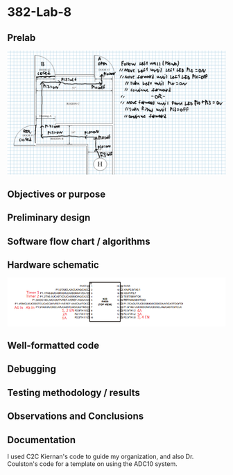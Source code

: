# 382-Lab-8
## Prelab
![alt text](https://raw.githubusercontent.com/SeanGavan/382-Lab-8/master/Images/PreLab.PNG "Prelab")
## Objectives or purpose

## Preliminary design

## Software flow chart / algorithms

## Hardware schematic
![alt text](https://raw.githubusercontent.com/SeanGavan/382-Lab-8/master/Images/Schematic.PNG "Schematic")
## Well-formatted code

## Debugging

## Testing methodology / results

## Observations and Conclusions

## Documentation
I used C2C Kiernan's code to guide my organization, and also Dr. Coulston's code for a template on using the ADC10 system.
